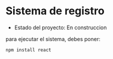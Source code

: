 <h1>Sistema de registro</h1>

- Estado del proyecto: En construccion

para ejecutar el sistema, debes poner:

```npm install react```
